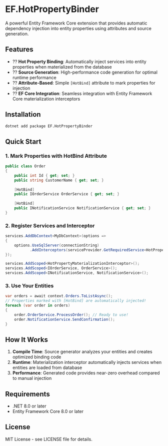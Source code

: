 # EF.HotPropertyBinder

A powerful Entity Framework Core extension that provides automatic dependency injection into entity properties using attributes and source generation.

## Features

- ?? **Hot Property Binding**: Automatically inject services into entity properties when materialized from the database
- ?? **Source Generation**: High-performance code generation for optimal runtime performance
- ?? **Attribute-Based**: Simple `[HotBind]` attribute to mark properties for injection
- ?? **EF Core Integration**: Seamless integration with Entity Framework Core materialization interceptors

## Installation

```bash
dotnet add package EF.HotPropertyBinder
```

## Quick Start

### 1. Mark Properties with HotBind Attribute

```csharp
public class Order
{
    public int Id { get; set; }
    public string CustomerName { get; set; }
    
    [HotBind]
    public IOrderService OrderService { get; set; }
    
    [HotBind]
    public INotificationService NotificationService { get; set; }
}
```

### 2. Register Services and Interceptor

```csharp
services.AddDbContext<MyDbContext>(options =>
{
    options.UseSqlServer(connectionString)
           .AddInterceptors(serviceProvider.GetRequiredService<HotPropertyMaterializationInterceptor>());
});

services.AddScoped<HotPropertyMaterializationInterceptor>();
services.AddScoped<IOrderService, OrderService>();
services.AddScoped<INotificationService, NotificationService>();
```

### 3. Use Your Entities

```csharp
var orders = await context.Orders.ToListAsync();
// Properties marked with [HotBind] are automatically injected!
foreach (var order in orders)
{
    order.OrderService.ProcessOrder(); // Ready to use!
    order.NotificationService.SendConfirmation();
}
```

## How It Works

1. **Compile Time**: Source generator analyzes your entities and creates optimized binding code
2. **Runtime**: Materialization interceptor automatically injects services when entities are loaded from database
3. **Performance**: Generated code provides near-zero overhead compared to manual injection

## Requirements

- .NET 8.0 or later
- Entity Framework Core 8.0 or later

## License

MIT License - see LICENSE file for details.